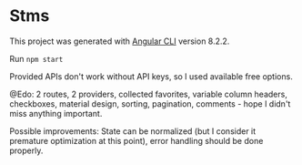 # Stms

This project was generated with [Angular CLI](https://github.com/angular/angular-cli) version 8.2.2.

Run `npm start`

Provided APIs don't work without API keys, so I used available free options.

@Edo:
2 routes, 2 providers, collected favorites, variable column headers, checkboxes, material design, sorting, pagination, comments - hope I didn't miss anything important.

Possible improvements: State can be normalized (but I consider it premature optimization at this point), error handling should be done properly.
